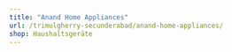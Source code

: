 ```yaml
---
title: "Anand Home Appliances"
url: /trimulgherry-secunderabad/anand-home-appliances/
shop: Haushaltsgeräte
---
```

